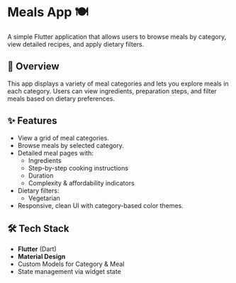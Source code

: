 # Meals App 🍽️

A simple Flutter application that allows users to browse meals by category, view detailed recipes, and apply dietary filters.

## 📌 Overview
This app displays a variety of meal categories and lets you explore meals in each category. Users can view ingredients, preparation steps, and filter meals based on dietary preferences.

## ✨ Features
- View a grid of meal categories.
- Browse meals by selected category.
- Detailed meal pages with:
  - Ingredients
  - Step-by-step cooking instructions
  - Duration
  - Complexity & affordability indicators
- Dietary filters:
  - Vegetarian
- Responsive, clean UI with category-based color themes.

## 🛠️ Tech Stack
- **Flutter** (Dart)
- **Material Design**
- Custom Models for Category & Meal
- State management via widget state
